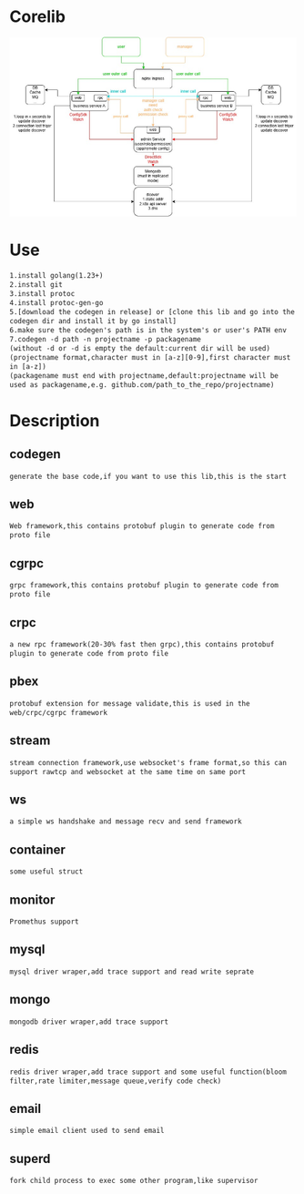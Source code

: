 # Corelib
![image](Corelib.jpg)
# Use
	1.install golang(1.23+)
	2.install git
	3.install protoc
	4.install protoc-gen-go
	5.[download the codegen in release] or [clone this lib and go into the codegen dir and install it by go install]
	6.make sure the codegen's path is in the system's or user's PATH env
	7.codegen -d path -n projectname -p packagename
	(without -d or -d is empty the default:current dir will be used)
	(projectname format,character must in [a-z][0-9],first character must in [a-z])
	(packagename must end with projectname,default:projectname will be used as packagename,e.g. github.com/path_to_the_repo/projectname)
# Description
## codegen
	generate the base code,if you want to use this lib,this is the start
## web
	Web framework,this contains protobuf plugin to generate code from proto file
## cgrpc
	grpc framework,this contains protobuf plugin to generate code from proto file
## crpc
	a new rpc framework(20-30% fast then grpc),this contains protobuf plugin to generate code from proto file
## pbex
    protobuf extension for message validate,this is used in the web/crpc/cgrpc framework
## stream
	stream connection framework,use websocket's frame format,so this can support rawtcp and websocket at the same time on same port
## ws
    a simple ws handshake and message recv and send framework
## container
	some useful struct
## monitor
    Promethus support
## mysql
    mysql driver wraper,add trace support and read write seprate
## mongo
    mongodb driver wraper,add trace support
## redis
    redis driver wraper,add trace support and some useful function(bloom filter,rate limiter,message queue,verify code check)
## email
    simple email client used to send email
## superd
	fork child process to exec some other program,like supervisor
